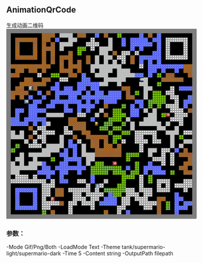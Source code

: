 ## AnimationQrCode
生成动画二维码  
![](Image.gif)  

### 参数：
-Mode Gif/Png/Both
-LoadMode Text
-Theme tank/supermario-light/supermario-dark
-Time 5
-Content string
-OutputPath filepath